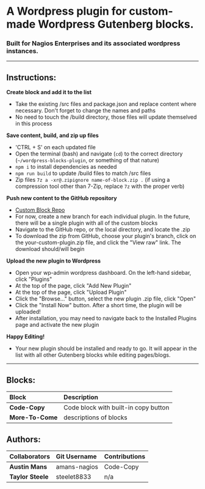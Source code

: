 # A Wordpress plugin for custom-made Wordpress Gutenberg blocks. 
### Built for Nagios Enterprises and its associated wordpress instances.


---


## Instructions:

**Create block and add it to the list**
- Take the existing /src files and package.json and replace content where necessary. Don't forget to change the names and paths
- No need to touch the /build directory, those files will update themselved in this process

**Save content, build, and zip up files**
- 'CTRL + S' on each updated file
- Open the terminal (bash) and navigate (`cd`) to the correct directory (`~/wordpress-blocks-plugin`, or something of that nature)
- `npm i` to install dependencies as needed
- `npm run build` to update /build files to match /src files
- Zip files `7z a -xr@.zipignore name-of-block.zip .` (if using a compression tool other than 7-Zip, replace `7z` with the proper verb)

**Push new content to the GitHub repository**
- [Custom Block Repo](https://github.com/amans-nagios/wordpress-blocks-plugin/)
- For now, create a new branch for each individual plugin. In the future, there will be a single plugin with all of the custom blocks
- Navigate to the GitHub repo, or the local directory, and locate the .zip
- To download the zip from GitHub, choose your plugin's branch, click on the your-custom-plugin.zip file, and click the "View raw" link. The download should/will begin

**Upload the new plugin to Wordpress**
- Open your wp-admin wordpress dashboard. On the left-hand sidebar, click "Plugins"
- At the top of the page, click "Add New Plugin"
- At the top of the page, click "Upload Plugin"
- Click the "Browse..." button, select the new plugin .zip file, click "Open"
- Click the "Install Now" button. After a short time, the plugin will be uploaded!
- After installation, you may need to navigate back to the Installed Plugins page and activate the new plugin

**Happy Editing!**
- Your new plugin should be installed and ready to go. It will appear in the list with all other Gutenberg blocks while editing pages/blogs.


---


## Blocks:
| Block | Description |
| :--- | :--- | 
| **Code-Copy** | Code block with built-in copy button |
| **More-To-Come** | descriptions of blocks |

##  Authors: 
| Collaborators | Git Username | Contributions |
| :--- | :--- | :--- |
| **Austin Mans** | amans-nagios | Code-Copy |
| **Taylor Steele** | steelet8833 | n/a |

